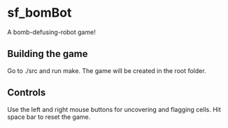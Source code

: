 # sf_bomBot
A bomb-defusing-robot game!

## Building the game
Go to ./src and run make. The game will be created in the root folder.

## Controls
Use the left and right mouse buttons for uncovering and flagging cells.
Hit space bar to reset the game.
